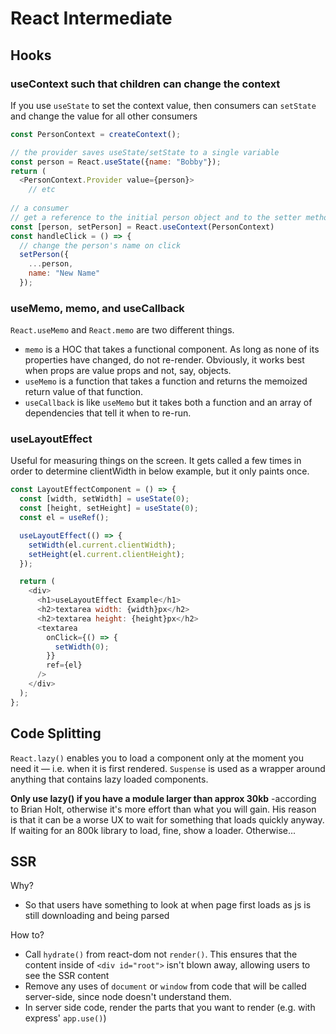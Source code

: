 # React Intermediate

## Hooks

### useContext such that children can change the context

If you use `useState` to set the context value, then consumers can `setState` and change the value for all other consumers

```js
const PersonContext = createContext();

// the provider saves useState/setState to a single variable
const person = React.useState({name: "Bobby"});
return (
  <PersonContext.Provider value={person}>
    // etc
 
// a consumer 
// get a reference to the initial person object and to the setter method
const [person, setPerson] = React.useContext(PersonContext)
const handleClick = () => {
  // change the person's name on click
  setPerson({
    ...person,
    name: "New Name"
  });
```

### useMemo, memo, and useCallback

`React.useMemo` and `React.memo` are two different things. 
- `memo` is a HOC that takes a functional component. As long as none of its properties have changed, do not re-render. Obviously, it works best when props are value props and not, say, objects. 
- `useMemo` is a function that takes a function and returns the memoized return value of that function.
- `useCallback` is like `useMemo` but it takes both a function and an array of dependencies that tell it when to re-run.

### useLayoutEffect

Useful for measuring things on the screen. It gets called a few times in order to determine clientWidth in below example, but it only paints once.
```js
const LayoutEffectComponent = () => {
  const [width, setWidth] = useState(0);
  const [height, setHeight] = useState(0);
  const el = useRef();

  useLayoutEffect(() => {
    setWidth(el.current.clientWidth);
    setHeight(el.current.clientHeight);
  });

  return (
    <div>
      <h1>useLayoutEffect Example</h1>
      <h2>textarea width: {width}px</h2>
      <h2>textarea height: {height}px</h2>
      <textarea
        onClick={() => {
          setWidth(0);
        }}
        ref={el}
      />
    </div>
  );
};
```

## Code Splitting

`React.lazy()` enables you to load a component only at the moment you need it — i.e. when it is first rendered. 
`Suspense` is used as a wrapper around anything that contains lazy loaded components. 

**Only use lazy() if you have a module larger than approx 30kb** -according to Brian Holt, otherwise it's more effort than what you will gain. His reason is that it can be a worse UX to wait for something that loads quickly anyway. If waiting for an 800k library to load, fine, show a loader. Otherwise...

## SSR

Why?
- So that users have something to look at when page first loads as js is still downloading and being parsed

How to?
- Call `hydrate()` from react-dom not `render()`. This ensures that the content inside of `<div id="root">` isn't blown away, allowing users to see the SSR content
- Remove any uses of `document` or `window` from code that will be called server-side, since node doesn't understand them.
- In server side code, render the parts that you want to render (e.g. with express' `app.use()`)
